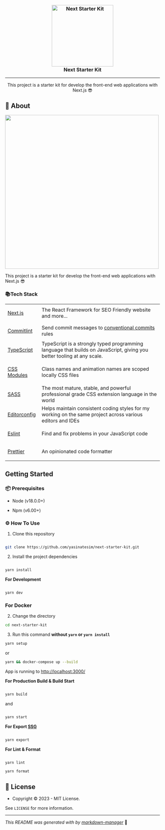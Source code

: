 <h3 align="center">
  <br>
  <a href="https://github.com/yasinatesim/next-starter-kit"><img src="https://yasinates.com/tech/next.svg" alt="Next Starter Kit" width="200"></a>
  <br>
  Next Starter Kit
  <br>
</h3>

<hr>

<p  align="center">This project is a starter kit for develop the front-end web applications with Next.js 😎</p>

## 📖 About

  <img width="500" src="https://yasinates.com/next-starter-kit.jpg">

This project is a starter kit for develop the front-end web applications with Next.js 😎

### 📚Tech Stack

<table>

<tr>

<td>

<a  href="https://nextjs.org/">Next.js</a>

</td>

<td>The React Framework for SEO Friendly website and more...</td>

</tr>

<tr>

<td>

<a  href="https://github.com/conventional-changelog/commitlint">Commitlint</a>

</td>

<td>Send commit messages to <a  href="https://www.conventionalcommits.org/en/v1.0.0/">conventional commits</a> rules</td>

</tr>

  <tr>
    <td><a href="https://www.typescriptlang.org/">TypeScript</a></td>
    <td>TypeScript is a strongly typed programming language that builds on JavaScript, giving you better tooling at any scale.</td>
  </tr>

<tr>

<td>

<a  href="https://github.com/css-modules/css-modules">CSS Modules</a>

</td>

<td>Class names and animation names are scoped locally CSS files</td>

</tr>

<tr>

<td>

<a  href="https://sass-lang.com/">SASS</a>

</td>

<td>The most mature, stable, and powerful professional grade CSS extension language in the world</td>

</tr>

<tr>

<td>

<a  href="https://editorconfig.org/">Editorconfig</a>

</td>

<td>Helps maintain consistent coding styles for my working on the same project across various editors and IDEs</td>

</tr>

<tr>

<td>

<a  href="https://eslint.org/">Eslint</a>

</td>

<td>Find and fix problems in your JavaScript code</td>

</tr>

<tr>

<td>

<a  href="https://prettier.io/">Prettier</a>

</td>

<td>An opinionated code formatter</td>

</tr>

</table>

## Getting Started

### 📦 Prerequisites

- Node (v18.0.0+)

- Npm (v6.00+)

### ⚙️ How To Use

1. Clone this repository

```bash

git clone https://github.com/yasinatesim/next-starter-kit.git

```

2. Install the project dependencies

```bash

yarn install

```

**For Development**

```bash

yarn dev

```

### For Docker

2. Change the directory

```bash
cd next-starter-kit
```

3. Run this command **without `yarn` or `yarn install`**

```bash
yarn setup
```

or

```bash
yarn && docker-compose up --build
```

App is running to [http://localhost:3000/](http://localhost:3000/)

**For Production Build & Build Start**

```bash

yarn build

```

and

```bash

yarn start

```

**For Export [SSG](https://www.staticgen.com/)**

```bash

yarn export

```

**For Lint & Format**

```bash

yarn lint

yarn format

```

## 🔑 License

- Copyright © 2023 - MIT License.

See `LICENSE` for more information.

---

_This README was generated with by [markdown-manager](https://github.com/yasinatesim/markdown-manager)_ 🥲
